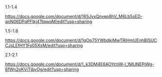 1.1-1.4

https://docs.google.com/document/d/165JvxQnvep8hV_M6Lb5sED-qnN06DPqPFlkj4TtqwqM/edit?usp=sharing

1.5-1.8

https://docs.google.com/document/d/1qOp75YWbdkjMwTRIHmUEnhBISUCCJsLEfHY1Fo05XsM/edit?usp=sharing

2.1-2.1

https://docs.google.com/document/d/1_k3DM4E6AOYctjW-l_1MUNEPiWg-6fWn2oKViTjbvOg/edit?usp=sharing
